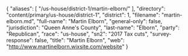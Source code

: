 {
  "aliases": [
    "/us-house/district-1/martin-elborn/"
  ],
  "directory": "content/primary/us-house/district-1",
  "district": 1,
  "filename": "martin-elborn.md",
  "full-name": "Martin Elborn",
  "general-only": false,
  "jurisdiction": "Queen Anne's County",
  "last-name": "Elborn",
  "party": "Republican",
  "race": "us-house",
  "sn2": "2017 Tax cuts",
  "survey-response": false,
  "title": "Martin Elborn",
  "web": "http://www.martinelborn.wixsite.com/website"
}
